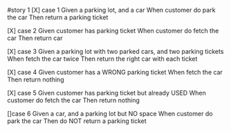 #story 1
[X] case 1
    Given a parking lot, and a car
    When customer do park the car
    Then return a parking ticket

[X] case 2
    Given customer has parking ticket
    When customer do fetch the car
    Then return car

[X] case 3
    Given a parking lot with two parked cars, and two parking tickets
    When fetch the car twice
    Then return the right car with each ticket

[X] case 4
    Given customer has a WRONG parking ticket
    When fetch the car
    Then return nothing

[X] case 5
    Given customer has parking ticket but already USED
    When customer do fetch the car
    Then return nothing

[]case 6
    Given a car, and a parking lot but NO space
    When customer do park the car
    Then do NOT return a parking ticket






